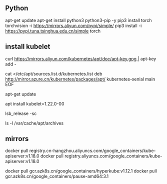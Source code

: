 ## Python
apt-get update
apt-get install python3 python3-pip -y
pip3 install torch torchvision -i https://mirrors.aliyun.com/pypi/simple/
pip3 install -i https://pypi.tuna.tsinghua.edu.cn/simple torch

## install kubelet

curl https://mirrors.aliyun.com/kubernetes/apt/doc/apt-key.gpg | apt-key add -

cat <<EOF >/etc/apt/sources.list.d/kubernetes.list
deb http://mirror.azure.cn/kubernetes/packages/apt/ kubernetes-xenial main
EOF

apt-get update

apt install kubelet=1.22.0-00

lsb_release -sc

ls -l /var/cache/apt/archives


## mirrors

docker pull registry.cn-hangzhou.aliyuncs.com/google_containers/kube-apiserver:v1.18.0
docker pull registry.aliyuncs.com/google_containers/kube-apiserver:v1.18.0

docker pull gcr.azk8s.cn/google_containers/hyperkube:v1.12.1
docker pull gcr.azk8s.cn/google_containers/pause-amd64:3.1
